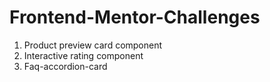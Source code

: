# Frontend-Mentor-Challenges
1. Product preview card component
2. Interactive rating component
3. Faq-accordion-card
